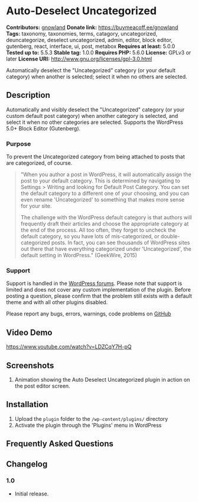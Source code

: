 # Auto-Deselect Uncategorized #
**Contributors:** [gnowland](https://profiles.wordpress.org/gnowland)
**Donate link:** https://buymeacoff.ee/gnowland
**Tags:** taxonomy, taxonomies, terms, catagory, uncategorized, deuncategorize, deselect uncategorized, admin, editor, block editor, gutenberg, react, interface, ui, post, metabox
**Requires at least:** 5.0.0
**Tested up to:** 5.5.3
**Stable tag:** 1.0.0
**Requires PHP:** 5.6.0
**License:** GPLv3 or later
**License URI:** http://www.gnu.org/licenses/gpl-3.0.html

Automatically deselect the "Uncategorized" category (or your default category) when another is selected; select it when no others are selected.
## Description ##

Automatically and visibly deselect the "Uncategorized" category (or your custom default post category) when another category is selected, and select it when no other categories are selected. Supports the WordPress 5.0+ Block Editor (Gutenberg).

### Purpose ###

To prevent the Uncategorized category from being attached to posts that are categorized, of course.

> "When you author a post in WordPress, it will automatically assign the post to your default category. This is determined by navigating to Settings > Writing and looking for Default Post Category. You can set the default category to a different one of your choosing, and you can even rename 'Uncategorized' to something that makes more sense for your site.
>
> The challenge with the WordPress default category is that authors will frequently draft their articles and choose the appropriate category at the end of the process. All too often, they forget to uncheck the default category, so you have lots of mis-categorized, or double-categorized posts. In fact, you can see thousands of WordPress sites out there that have everything categorized under 'Uncategorized', the default setting in WordPress." (GeekWire, 2015)

### Support ###

Support is handled in the [WordPress forums](http://wordpress.org/support/plugin/auto-deselect-uncategorized). Please note that support is limited and does not cover any custom implementation of the plugin. Before posting a question, please confirm that the problem still exists with a default theme and with all other plugins disabled.

Please report any bugs, errors, warnings, code problems on [GitHub](https://github.com/gnowland/auto-deselect-uncategorized/issues)

## Video Demo ##

https://www.youtube.com/watch?v=LDZCqY7H-pQ

## Screenshots ##

1. Animation showing the Auto Deselect Uncategorized plugin in action on the post editor screen.

## Installation ##

1. Upload the `plugin` folder to the `/wp-content/plugins/` directory
2. Activate the plugin through the 'Plugins' menu in WordPress

## Frequently Asked Questions ##

## Changelog ##

### 1.0 ###
* Initial release.
